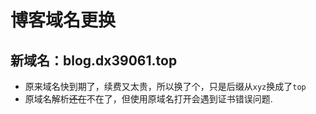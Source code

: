 # 博客域名更换


## 新域名：blog.dx39061.top

- 原来域名快到期了，续费又太贵，所以换了个，只是后缀从`xyz`换成了`top`
- 原域名解析~~还在~~不在了，但使用原域名打开会遇到证书错误问题.

